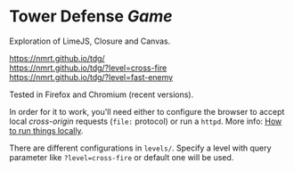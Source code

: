 Tower Defense *Game*
====================

Exploration of LimeJS, Closure and Canvas.

https://nmrt.github.io/tdg/  
https://nmrt.github.io/tdg/?level=cross-fire  
https://nmrt.github.io/tdg/?level=fast-enemy

Tested in Firefox and Chromium (recent versions).

In order for it to work, you'll need either to configure the browser to accept
local *cross-origin* requests (`file:` protocol) or run a `httpd`. More info:
[How to run things
locally](https://github.com/mrdoob/three.js/wiki/How-to-run-things-locally).

There are different configurations in `levels/`. Specify a level with query
parameter like `?level=cross-fire` or default one will be used.
